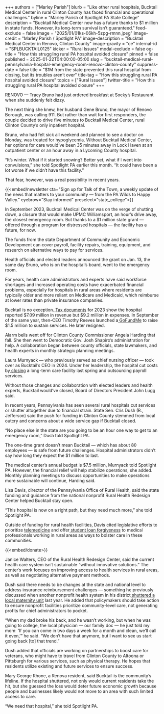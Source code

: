 +++
authors = ["Marley Parish"]
blurb = "Like other rural hospitals, Bucktail Medical Center in rural Clinton County has faced financial and operational challenges."
byline = "Marley Parish of Spotlight PA State College"
description = "Bucktail Medical Center now has a future thanks to $1 million in state funds. However, its long-term survival isn’t guaranteed."
feed-exclude = false
image = "2025/01/01ks-06kh-5zpg-rmnn.jpeg"
image-credit = "Marley Parish / Spotlight PA"
image-description = "Bucktail Medical Center in Renovo, Clinton County"
image-gravity = "ce"
internal-id = "SPLBUCKTAIL0125"
kicker = "Rural Issues"
modal-exclude = false
og-title = "How this struggling rural PA hospital avoided closure"
pinned = false
published = 2025-01-22T04:00:00-05:00
slug = "bucktail-medical-rural-pennsylvania-hospital-emergency-room-renovo-clinton-county"
suppress-date = false
title = "$1M from the state prevented this rural hospital from closing, but its troubles aren’t over"
title-tag = "How this struggling rural PA hospital avoided closure"
topics = ["Rural Issues"]
twitter-title = "How this struggling rural PA hospital avoided closure"
+++

RENOVO — Tracy Bruno had just ordered breakfast at Socky’s Restaurant when she suddenly felt dizzy.

The next thing she knew, her husband Gene Bruno, the mayor of Renovo Borough, was calling 911. But rather than wait for first responders, the couple decided to drive five minutes to Bucktail Medical Center, rural Clinton County’s only inpatient hospital.

Bruno, who had felt sick all weekend and planned to see a doctor on Monday, was treated for hypoglycemia. Without Bucktail Medical Center, her options for care would’ve been 35 minutes away in Lock Haven at an outpatient center or an hour away in a Lycoming County hospital.

“It’s winter. What if it started snowing? Better yet, what if I went into convulsions,” she told Spotlight PA earlier this month. “It could have been a lot worse if we didn’t have this facility.”

That fear, however, was a real possibility in recent years.

{{<embed/newsletter cta="Sign up for Talk of the Town, a weekly update of the news that matters to your community — from the PA Wilds to Happy Valley." eyebrow="Stay informed" preselect="state_college">}}

In September 2023, Bucktail Medical Center was on the verge of shutting down, a closure that would make UPMC Williamsport, an hour’s drive away, the closest emergency room. But thanks to a $1 million state grant — offered through a program for distressed hospitals — the facility has a future, for now.

The funds from the state Department of Community and Economic Development can cover payroll, facility repairs, training, equipment, and research on alternative ways to pay for services.

Health officials and elected leaders announced the grant on Jan. 13, the same day Bruno, who is on the hospital’s board, went to the emergency room.

For years, health care administrators and experts have said workforce shortages and increased operating costs have exacerbated financial problems, especially for hospitals in rural areas where residents are typically older and more reliant on Medicare and Medicaid, which reimburse at lower rates than private insurance companies.

Bucktail is no exception.<a href="https://projects.propublica.org/nonprofits/organizations/240701920"> Tax documents</a> for 2023 show the hospital reported $7.09 million in revenue but $9.2 million in expenses. In September of the same year, then-CEO Timothy Reeves launched a<a href="https://www.gofundme.com/f/your-community-your-hospital-your-choice-help"> GoFundMe</a> to raise $1.5 million to sustain services. He later resigned.

Alarm bells went off for Clinton County Commissioner Angela Harding that fall. She then went to Democratic Gov. Josh Shapiro’s administration for help. A collaboration began between county officials, state lawmakers, and health experts in monthly strategic planning meetings.

Laura Murnyack — who previously served as chief nursing officer — took over as Bucktail’s CEO in 2024. Under her leadership, the hospital cut costs by<a href="https://bucktailmedicalcenter.org/bucktail-medical-center-announces-planned-closure-of-long-term-care-facility/"> closing</a> a long-term care facility last spring and outsourcing payroll services.

Without those changes and collaboration with elected leaders and health experts, Bucktail would’ve closed, Board of Directors President John Lugg said.

In recent years, Pennsylvania has seen several rural hospitals cut services or shutter altogether due to financial strain. State Sen. Cris Dush (R., Jefferson) said the push for funding in Clinton County stemmed from local outcry and concerns about a wide service gap if Bucktail closed.

“No place else in the state are you going to be an hour one way to get to an emergency room,” Dush told Spotlight PA.

The one-time grant doesn’t mean Bucktail — which has about 80 employees — is safe from future challenges. Hospital administrators didn’t say how long they expect the $1 million to last.

The medical center’s annual budget is $7.5 million, Murnyack told Spotlight PA. However, the financial relief will help stabilize operations, she added. Monthly planning meetings to discuss opportunities to make operations more sustainable will continue, Harding said.

Lisa Davis, director of the Pennsylvania Office of Rural Health, said the state funding and guidance from the national nonprofit Rural Health Redesign Center helped Bucktail stay open.

“This hospital is now on a right path, but they need much more,” she told Spotlight PA.

Outside of funding for rural health facilities, Davis cited legislative efforts to prioritize <a href="https://www.legis.state.pa.us/cfdocs/billInfo/billInfo.cfm?sYear=2023&amp;sInd=0&amp;body=S&amp;type=B&amp;bn=0739">telemedicine</a> and offer<a href="https://www.spotlightpa.org/statecollege/2024/08/rural-pennsylvania-health-care-practitioners-debt-relief-legislature/"> student loan forgiveness</a> to medical professionals working in rural areas as ways to bolster care in these communities.

{{<embed/donate>}}

Janice Walters, CEO of the Rural Health Redesign Center, said the current health care system isn’t sustainable “without innovative solutions.” The center’s work focuses on improving access to health services in rural areas, as well as negotiating alternative payment methods.

Dush said there needs to be changes at the state and national level to address insurance reimbursement challenges — something he previously discussed when another nonprofit health system in his district<a href="https://www.spotlightpa.org/statecollege/2024/03/penn-highlands-elk-county-rural-pennsylvania-birth-labor-delivery-maternity-care/"> shuttered a local maternity unit</a> last year. He added that policymakers should take action to ensure nonprofit facilities prioritize community-level care, not generating profits for chief administrators to pocket.

“When my dad broke his back, and he wasn’t working, but when he was going to college, the local physician — our family doc — he just told my mom: &#39;If you can come in two days a week for a month and clean, we’ll call it even,’” he said. “We don’t have that anymore, but I want to see us start going back \[to\] that trend.”

Dush added that officials are working on partnerships to boost care for veterans, who might have to travel from Clinton County to Altoona or Pittsburgh for various services, such as physical therapy. He hopes that residents utilize existing and future services to ensure success.

Mary George Rhone, a Renova resident, said Bucktail is the community’s lifeline. If the hospital shuttered, not only would current residents take the hit, but she guessed the loss would deter future economic growth because people and businesses likely would not move to an area with such limited access to care.

“We need that hospital,” she told Spotlight PA.

